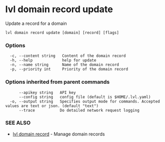 # lvl domain record update

Update a record for a domain

```
lvl domain record update [domain] [record] [flags]
```

### Options

```
  -c, --content string   Content of the domain record
  -h, --help             help for update
  -n, --name string      Name of the domain record
  -p, --priority int     Priority of the domain record
```

### Options inherited from parent commands

```
      --apikey string   API key
      --config string   config file (default is $HOME/.lvl.yaml)
  -o, --output string   Specifies output mode for commands. Accepted values are text or json. (default "text")
      --trace           Do detailed network request logging
```

### SEE ALSO

* [lvl domain record](lvl_domain_record.md)	 - Manage domain records

